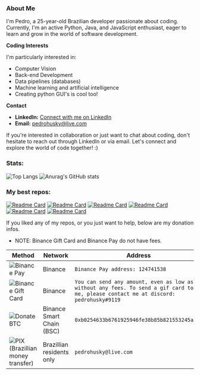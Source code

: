 ### About Me

I'm Pedro, a 25-year-old Brazilian developer passionate about coding. 
Currently, I'm an active Python, Java, and JavaScript enthusiast, eager to learn and grow in the world of software development.

**Coding Interests**

I'm particularly interested in:

- Computer Vision
- Back-end Development
- Data pipelines (databases)
- Machine learning and artificial intelligence
- Creating python GUI's is cool too!

**Contact**

- **LinkedIn:** [Connect with me on LinkedIn](https://www.linkedin.com/in/predo/)
- **Email:** [pedrohusky@live.com](mailto:pedrohusky@live.com)

If you're interested in collaboration or just want to chat about coding, don't hesitate to reach out through LinkedIn or via email. Let's connect and explore the world of code together! :)

### Stats:

![Top Langs](https://github-readme-stats.vercel.app/api/top-langs/?username=pedrohusky&show_icons=true&theme=tokyonight&border_radius=20&border_color=ffcc14&count_private=true&bg_color=00000000&layout=donut) ![Anurag's GitHub stats](https://github-readme-stats.vercel.app/api?username=pedrohusky&show_icons=true&theme=tokyonight&border_radius=20&border_color=ffcc14&count_private=true&bg_color=00000000)


### My best repos:

[![Readme Card](https://github-readme-stats.vercel.app/api/pin/?username=pedrohusky&repo=malware-agent&show_icons=true&theme=tokyonight&border_radius=20&border_color=ffcc14&bg_color=00000000)](https://github.com/pedrohusky/malware-agent) [![Readme Card](https://github-readme-stats.vercel.app/api/pin/?username=pedrohusky&repo=youtube-python-downloader&show_icons=true&theme=tokyonight&border_radius=20&border_color=ffcc14&bg_color=00000000)](https://github.com/pedrohusky/youtube-python-downloader) [![Readme Card](https://github-readme-stats.vercel.app/api/pin/?username=pedrohusky&repo=yolov5-trainer&show_icons=true&theme=tokyonight&border_radius=20&border_color=ffcc14&bg_color=00000000)](https://github.com/pedrohusky/yolov5-trainer) [![Readme Card](https://github-readme-stats.vercel.app/api/pin/?username=pedrohusky&repo=chatgpt-continue-autoclicker&show_icons=true&theme=tokyonight&border_radius=20&border_color=ffcc14&bg_color=00000000)](https://github.com/pedrohusky/chatgpt-continue-autoclicker)
[![Readme Card](https://github-readme-stats.vercel.app/api/pin/?username=pedrohusky&repo=Urly&show_icons=true&theme=tokyonight&border_radius=20&border_color=ffcc14&bg_color=00000000)](https://github.com/pedrohusky/Urly) [![Readme Card](https://github-readme-stats.vercel.app/api/pin/?username=pedrohusky&repo=binance-trading-bot&show_icons=true&theme=tokyonight&border_radius=20&border_color=ffcc14&bg_color=00000000)](https://github.com/pedrohusky/binance-trading-bot)






If you liked any of my repos, or you just want to help, below are my donation infos. 

- NOTE: Binance Gift Card and Binance Pay do not have fees.

| Method                                              | Network                   | Address                                                                                           |
| ------------------------------------------------------------- | ------------------------- | ------------------------------------------------------------------------------------------------- |
| ![Binance Pay](https://img.shields.io/badge/BINANCE_PAY-cyan) | Binance | `Binance Pay address: 124741538`                                                      |
| ![Binance Gift Card](https://img.shields.io/badge/BINANCE_GIFT_CARD-green) | Binance | `You can send any amount, even as low as 1$ without any fees. To send a gif card to me, please contact me at discord: pedrohusky#9119`                                                      |                                               |
| ![Donate BTC](https://img.shields.io/badge/BTC-yellow) | Binance Smart Chain (BSC) | `0xb0254633b6761925946fe38b85b821553245a787` |
| ![PIX (Brazillian money transfer)](https://img.shields.io/badge/PIX-red) | Brazillian residents only | `pedrohusky@live.com` |


<!--
**pedrohusky/pedrohusky** is a ✨ _special_ ✨ repository because its `README.md` (this file) appears on your GitHub profile.

Here are some ideas to get you started:

- 🔭 I’m currently working on ...
- 🌱 I’m currently learning ...
- 👯 I’m looking to collaborate on ...
- 🤔 I’m looking for help with ...
- 💬 Ask me about ...
- 📫 How to reach me: ...
- 😄 Pronouns: ...
- ⚡ Fun fact: ...
-->
